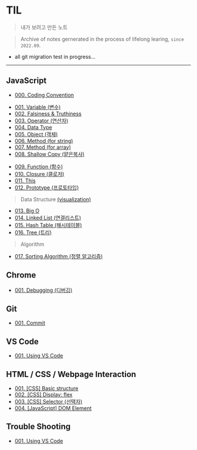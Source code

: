 # TIL

> 내가 보려고 만든 노트

> Archive of notes gernerated in the process of lifelong learing, `since 2022.09`.

- all git migration test in progress...

---

## JavaScript

* [000. Coding Convention](https://github.com/j25nkh/TIL/blob/master/JavaScript/style.md)
>
* [001. Variable (변수)](https://github.com/j25nkh/TIL/blob/master/JavaScript/variable.md)
* [002. Falsiness & Truthiness](https://github.com/j25nkh/TIL/blob/master/JavaScript/falsiness.md)
* [003. Operator (연산자)](https://github.com/j25nkh/TIL/blob/master/JavaScript/operator.md)
* [004. Data Type](https://github.com/j25nkh/TIL/blob/master/JavaScript/data_type.md)
* [005. Object (객체)](https://github.com/j25nkh/TIL/blob/master/JavaScript/object.md)
* [006. Method (for string)](https://github.com/j25nkh/TIL/blob/master/JavaScript/method_string.md)
* [007. Method (for array)](https://github.com/j25nkh/TIL/blob/master/JavaScript/method_array.md)
* [008. Shallow Copy (얕은복사)](https://github.com/j25nkh/TIL/blob/master/JavaScript/shallow_copy.md)
>
* [009. Function (함수)](https://github.com/j25nkh/TIL/blob/master/JavaScript/function.md)
* [010. Closure (클로저)](https://github.com/j25nkh/TIL/blob/master/JavaScript/closure.md)
* [011. This](https://github.com/j25nkh/TIL/blob/master/JavaScript/this.md)
* [012. Prototype (프로토타입)](https://github.com/j25nkh/TIL/blob/master/JavaScript/prototype.md)
> Data Structure [(visualization)](https://www.bigocheatsheet.com/)
* [013. Big O](https://github.com/j25nkh/TIL/blob/master/JavaScript/big_O.md)
* [014. Linked List (연결리스트)](https://github.com/j25nkh/TIL/blob/master/JavaScript/linked_list.md)
* [015. Hash Table (해시테이블)](https://github.com/j25nkh/TIL/blob/master/JavaScript/hash_table.md)
* [016. Tree (트리)](https://github.com/j25nkh/TIL/blob/master/JavaScript/tree.md)
>Algorithm
* [017. Sorting Algorithm (정렬 알고리즘)](https://github.com/j25nkh/TIL/blob/master/JavaScript/sorting.md)

## Chrome
* [001. Debugging (디버깅)](https://github.com/j25nkh/TIL/blob/master/Chrome/debugging.md)

## Git
* [001. Commit](https://github.com/j25nkh/TIL/blob/master/Git/Commit.md)

## VS Code
* [001. Using VS Code](https://github.com/j25nkh/TIL/blob/master/VS_Code/using_VSCode.md)

## HTML / CSS / Webpage Interaction
* [001. [CSS] Basic structure](https://github.com/j25nkh/TIL/blob/master/CSS/Basic_structure.md)
* [002. [CSS] Display: flex](https://github.com/j25nkh/TIL/blob/master/CSS/Display_flex.md)
* [003. [CSS] Selector (선택자)](https://github.com/j25nkh/TIL/blob/master/CSS/Selector.md)
* [004. [JavaScript] DOM Element](https://github.com/j25nkh/TIL/blob/master/Webpage_interaction/DOM_element.md)

## Trouble Shooting
* [001. Using VS Code](https://github.com/j25nkh/TIL/blob/master/VS_Code/trouble_shooting.md)
